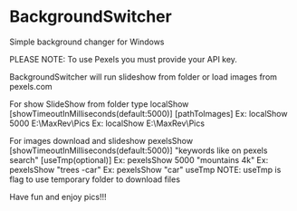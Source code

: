 # BackgroundSwitcher
Simple background changer for Windows
 
PLEASE NOTE: To use Pexels you must provide your API key. 
 
BackgroundSwitcher will run slideshow from folder or load images from pexels.com

 For show SlideShow from folder type
 localShow [showTimeoutInMilliseconds(default:5000)] [pathToImages]
 Ex: localShow 5000 E:\MaxRev\Pics
 Ex: localShow E:\MaxRev\Pics

 For images download and slideshow
 pexelsShow [showTimeoutInMilliseconds(default:5000)] "keywords like on pexels search" [useTmp(optional)]
 Ex: pexelsShow 5000 "mountains 4k"
 Ex: pexelsShow "trees -car"
 Ex: pexelsShow "car" useTmp
NOTE: useTmp is flag to use temporary folder to download files

Have fun and enjoy pics!!!
